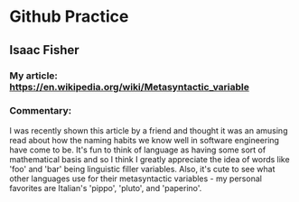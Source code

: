 # Github Practice
## Isaac Fisher
### My article: https://en.wikipedia.org/wiki/Metasyntactic_variable
### Commentary:
I was recently shown this article by a friend and thought it was an amusing read about how the naming habits we know well in software engineering have come to be. It's fun to think of language as having some sort of mathematical basis and so I think I greatly appreciate the idea of words like 'foo' and 'bar' being linguistic filler variables. Also, it's cute to see what other languages use for their metasyntactic variables - my personal favorites are Italian's 'pippo', 'pluto', and 'paperino'.